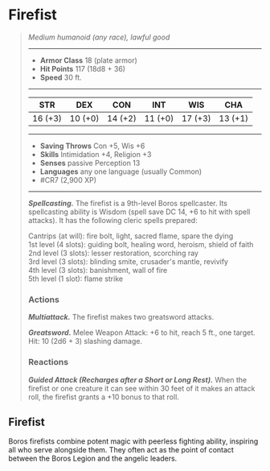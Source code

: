 # Firefist
>*Medium humanoid (any race), lawful good*
>___
>- **Armor Class** 18 (plate armor)
>- **Hit Points** 117 (18d8 + 36)
>- **Speed** 30 ft.
>___
>|STR|DEX|CON|INT|WIS|CHA|
>|:---:|:---:|:---:|:---:|:---:|:---:|
>|16 (+3)|10 (+0)|14 (+2)|11 (+0)|17 (+3)|13 (+1)|
>___
>- **Saving Throws** Con +5, Wis +6
>- **Skills** Intimidation +4, Religion +3
>- **Senses** passive Perception 13
>- **Languages** any one language (usually Common)
>- #CR7 (2,900 XP)
>___
>***Spellcasting.*** The firefist is a 9th-level Boros spellcaster. Its spellcasting ability is Wisdom (spell save DC 14, +6 to hit with spell attacks). It has the following cleric spells prepared:  
>
>Cantrips (at will): fire bolt, light, sacred flame, spare the dying  
>1st level (4 slots): guiding bolt, healing word, heroism, shield of faith  
>2nd level (3 slots): lesser restoration, scorching ray  
>3rd level (3 slots): blinding smite, crusader's mantle, revivify  
>4th level (3 slots): banishment, wall of fire  
>5th level (1 slot): flame strike  
>
>### Actions
>***Multiattack.*** The firefist makes two greatsword attacks.  
>
>***Greatsword.*** Melee Weapon Attack: +6 to hit, reach 5 ft., one target. Hit: 10 (2d6 + 3) slashing damage.  
>
>### Reactions
>***Guided Attack (Recharges after a Short or Long Rest).*** When the firefist or one creature it can see within 30 feet of it makes an attack roll, the firefist grants a +10 bonus to that roll.

## Firefist

Boros firefists combine potent magic with peerless fighting ability, inspiring all who serve alongside them. They often act as the point of contact between the Boros Legion and the angelic leaders.